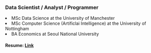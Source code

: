 ### Data Scientist / Analyst / Programmer

<p><li>MSc Data Science at the University of Manchester</li>
<li>MSc Computer Science (Artificlai Intelligence) at the University of Nottingham</li>
<li>BA Economics at Seoul National University</li></p>

#### Resume: [Link](https://github.com/soominmyung/resume/blob/main/CV_Soomin_Myung.pdf)

<!--
**soominmyung/soominmyung** is a ✨ _special_ ✨ repository because its `README.md` (this file) appears on your GitHub profile.

Here are some ideas to get you started:

- 🔭 I’m currently working on ...
- 🌱 I’m currently learning ...
- 👯 I’m looking to collaborate on ...
- 🤔 I’m looking for help with ...
- 💬 Ask me about ...
- 📫 How to reach me: ...
- 😄 Pronouns: ...
- ⚡ Fun fact: ...
-->
